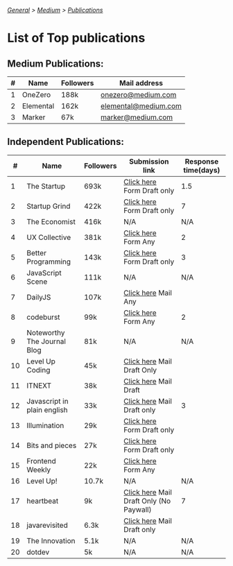 _[General](../README.md) > [Medium](./main.md) > [Publications](./Publications.md)_

# List of Top publications

## Medium Publications:

| #   | Name      | Followers | Mail address         |
| --- | --------- | --------- | -------------------- |
| 1   | OneZero   | 188k      | onezero@medium.com   |
| 2   | Elemental | 162k      | elemental@medium.com |
| 3   | Marker    | 67k       | marker@medium.com    |

## Independent Publications:

| #   | Name                        | Followers | Submission link                                                                                                                                      | Response time(days) |
| --- | --------------------------- | --------- | ---------------------------------------------------------------------------------------------------------------------------------------------------- | ------------------- |
| 1   | The Startup                 | 693k      | [Click here](https://medium.com/swlh/when-one-upvote-is-worth-a-thousand-visitors-3e8ed27bcd3e) Form Draft only                                      | 1.5                 |
| 2   | Startup Grind               | 422k      | [Click here](https://airtable.com/shrShpeN89HrzCzOB) Form Draft only                                                                                 | 7                   |
| 3   | The Economist               | 416k      | N/A                                                                                                                                                  | N/A                 |
| 4   | UX Collective               | 381k      | [Click here](https://uxdesign.cc/why-and-how-to-publish-with-the-ux-collective-8c8d1dd018a7) Form Any                                                | 2                   |
| 5   | Better Programming          | 143k      | [Click here](https://medium.com/better-programming/write-for-us-5c4bcba59397) Form Draft only                                                        | 3                   |
| 6   | JavaScript Scene            | 111k      | N/A                                                                                                                                                  | N/A                 |
| 7   | DailyJS                     | 107k      | [Click here](https://medium.com/dailyjs/how-to-submit-your-story-to-dailyjs-30f02b2d5287) Mail Any                                                   |                     |
| 8   | codeburst                   | 99k       | [Click here](https://codeburst.io/how-to-write-for-codeburst-io-63fec4bf111c) Form Any                                                               | 2                   |
| 9   | Noteworthy The Journal Blog | 81k       | N/A                                                                                                                                                  | N/A                 |
| 10  | Level Up Coding             | 45k       | [Click here](https://levelup.gitconnected.com/how-to-get-published-on-gitconnected-dac547ef556b) Mail Draft Only                                     |                     |
| 11  | ITNEXT                      | 38k       | [Click here](https://itnext.io/write-for-itnext-4dea1fd3adf) Mail Draft                                                                              |                     |
| 12  | Javascript in plain english | 33k       | [Click here](https://medium.com/javascript-in-plain-english/https-medium-com-javascript-in-plain-english-join-our-team-b0854ead7d14) Mail Draft only | 3                   |
| 13  | Illumination                | 29k       | [Click here](https://digitalmehmet.com/contact/) Form Draft only                                                                                     |                     |
| 14  | Bits and pieces             | 27k       | [Click here](https://blog.bitsrc.io/how-to-write-a-post-for-bits-and-pieces-13de0133151b) Form Draft only                                            |                     |
| 15  | Frontend Weekly             | 22k       | [Click here](https://medium.com/front-end-weekly) Form Any                                                                                           |                     |
| 16  | Level Up!                   | 10.7k     | N/A                                                                                                                                                  | N/A                 |
| 17  | heartbeat                   | 9k        | [Click here](https://heartbeat.fritz.ai/call-for-contributors-fee7f5b80f3e) Mail Draft Only (No Paywall)                                             | 7                   |
| 18  | javarevisited               | 6.3k      | [Click here](https://medium.com/javarevisited/how-to-contribute-to-javarevisited-e95dcb0e8769) Mail Draft only                                       |                     |
| 19  | The Innovation              | 5.1k      | N/A                                                                                                                                                  | N/A                 |
| 20  | dotdev                      | 5k        | N/A                                                                                                                                                  | N/A                 |
